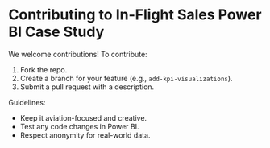 # Contributing to In-Flight Sales Power BI Case Study

We welcome contributions! To contribute:
1. Fork the repo.
2. Create a branch for your feature (e.g., `add-kpi-visualizations`).
3. Submit a pull request with a description.

Guidelines:
- Keep it aviation-focused and creative.
- Test any code changes in Power BI.
- Respect anonymity for real-world data.
